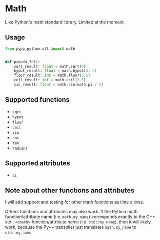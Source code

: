 # Math

Like Python's math standard library. Limited at the moment.

## Usage

```python
from pypp_python.stl import math


def pseudo_fn():
    sqrt_result: float = math.sqrt(9)
    hypot_result: float = math.hypot(3, 4)
    floor_result: int = math.floor(3.5)
    ceil_result: int = math.ceil(3.5)
    sin_result: float = math.sin(math.pi / 2)
```

## Supported functions

- `sqrt`
- `hypot`
- `floor`
- `ceil`
- `sin`
- `cos`
- `tan`
- `radians`

## Supported attributes

- `pi`


## Note about other functions and attributes

I will add support and testing for other math functions as time allows.

Others functions and attributes may also work. If the Python math function/attribute name (i.e. `math.my_name`) corresponds exactly to the C++ std:: `<cmath>` function/attribute name (i.e. `std::my_name`), then it will likely work, because the Py++ transpiler just translates `math.my_name` to `std::my_name`. 
